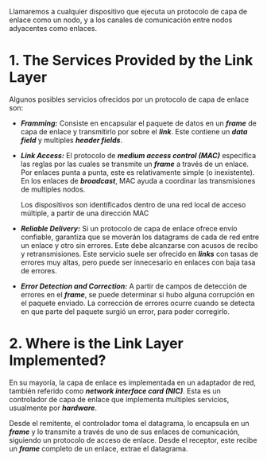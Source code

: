 Llamaremos a cualquier dispositivo que ejecuta un protocolo de capa de enlace como un nodo, y a los canales de comunicación entre nodos adyacentes como enlaces.

# 1. The Services Provided by the Link Layer

Algunos posibles servicios ofrecidos por un protocolo de capa de enlace son:

- ***Framming:*** Consiste en encapsular el paquete de datos en un ***frame*** de capa de enlace y transmitirlo por sobre el ***link***. Este contiene un ***data field*** y multiples ***header fields***.
- ***Link Access:*** El protocolo de ***medium access control (MAC)*** especifica las reglas por las cuales se transmite un ***frame*** a través de un enlace. Por enlaces punta a punta, este es relativamente simple (o inexistente). En los enlaces de ***broadcast***, MAC ayuda a coordinar las transmisiones de multiples nodos.
    
    Los dispositivos son identificados dentro de una red local de acceso múltiple, a partir de una dirección MAC
    
- ***Reliable Delivery:*** Si un protocolo de capa de enlace ofrece envío confiable, garantiza que se moverán los datagrams de cada de red entre un enlace y otro sin errores. Este debe alcanzarse con acusos de recibo y retransmisiones. Este servicio suele ser ofrecido en ***links*** con tasas  de errores muy altas, pero puede ser innecesario en enlaces con baja tasa de errores.
- ***Error Detection and Correction:*** A partir de campos de detección de errores en el ***frame***, se puede determinar si hubo alguna corrupción en el paquete enviado. La corrección de errores ocurre cuando se detecta en que parte del paquete surgió un error, para poder corregirlo.

# 2. Where is the Link Layer Implemented?

En su mayoría, la capa de enlace es implementada en un adaptador de red, también referido como ***network interface card (NIC)***. Esta es un controlador de capa de enlace que implementa multiples servicios, usualmente por ***hardware***.

Desde el remitente, el controlador toma el datagrama, lo encapsula en un ***frame*** y lo transmite a través de uno de sus enlaces de comunicación, siguiendo un protocolo de acceso de enlace. Desde el receptor, este recibe un ***frame*** completo de un enlace, extrae el datagrama.